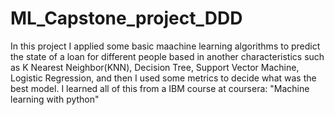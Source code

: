 # ML_Capstone_project_DDD

In this project I applied some basic maachine learning algorithms to predict the state of a loan for different people based in another characteristics such as K Nearest Neighbor(KNN), Decision Tree, Support Vector Machine, Logistic Regression, and then I used some metrics to decide what was the best model. I learned all of this from a IBM course at coursera: "Machine learning with python"
